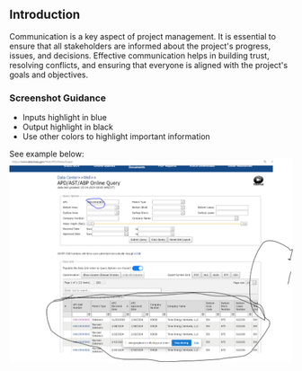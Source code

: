 ## Introduction

Communication is a key aspect of project management. It is essential to ensure that all stakeholders are informed about the project's progress, issues, and decisions. Effective communication helps in building trust, resolving conflicts, and ensuring that everyone is aligned with the project's goals and objectives.

### Screenshot Guidance

- Inputs highlight in blue
- Output highlight in black
- Use other colors to highlight important information

See example below:
![alt text](image.png)

